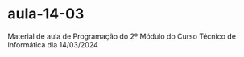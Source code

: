 # aula-14-03
Material de aula de Programação do 2º Módulo do Curso Técnico de Informática dia 14/03/2024
